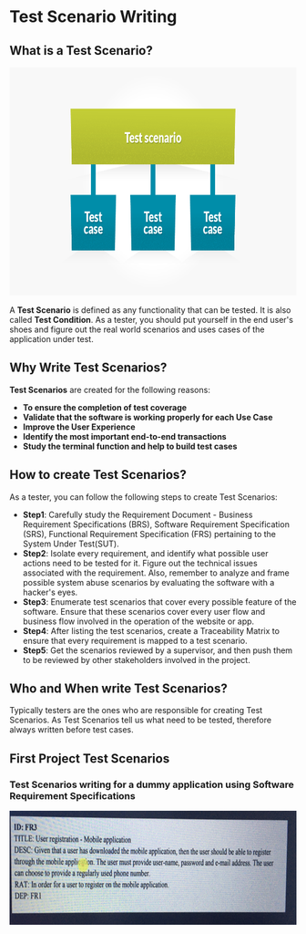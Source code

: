 # Test Scenario Writing 
## What is a Test Scenario?
<img src="https://github.com/ELMehdiNaor/The-Complete-2022-Software-Testing-Bootcamp/blob/main/2-Test%20Scenario%20Writing%20%5BBeginner%5D/Images/test_scenario.png" width="600" height="400"> 

A **Test Scenario** is defined as any functionality that can be tested. It is also called **Test Condition**. As a tester, you should put yourself in the end user's shoes and figure out the real world scenarios and uses cases of the application under test.
## Why Write Test Scenarios?
**Test Scenarios** are created for the following reasons:
- **To ensure the completion of test coverage**
- **Validate that the software is working properly for each Use Case**
- **Improve the User Experience**
- **Identify the most important end-to-end transactions**
- **Study the terminal function and help to build test cases**
## How to create Test Scenarios?
As a tester, you can follow the following steps to create Test Scenarios:
- **Step1**: Carefully study the Requirement Document - Business Requirement Specifications (BRS),
             Software Requirement Specification (SRS), Functional Requirement Specification (FRS) pertaining to the                          System Under Test(SUT). 
- **Step2**: Isolate every requirement, and identify what possible user actions need to be tested for it. Figure out the                    technical issues associated with the requirement. Also, remember to analyze and frame possible system abuse                    scenarios by evaluating the software with a hacker's eyes.
- **Step3**: Enumerate test scenarios that cover every possible feature of the software. Ensure that these scenarios cover                  every user flow and business flow involved in the operation of the website or app.
- **Step4**: After listing the test scenarios, create a Traceability Matrix to ensure that every requirement is                              mapped to a test scenario.
- **Step5**:  Get the scenarios reviewed by a supervisor, and then push them to be reviewed by other 
              stakeholders involved in the project.
 ## Who and When write Test Scenarios? 
 Typically testers are the ones who are responsible for creating Test Scenarios. As Test Scenarios tell us what need to be       tested, therefore always written before test cases.
## First Project Test Scenarios 
### Test Scenarios writing for a dummy application using Software Requirement Specifications
<img src="https://github.com/ELMehdiNaor/The-Complete-2022-Software-Testing-Bootcamp/blob/main/2-Test%20Scenario%20Writing%20%5BBeginner%5D/Images/SRS_Doc.jpg" width="600" height="200">
